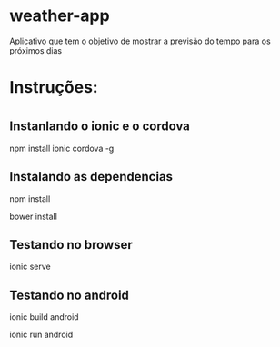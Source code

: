 # weather-app
Aplicativo que tem o objetivo de mostrar a previsão do tempo para os próximos dias
<h1>Instruções:<h1>
<h2>Instanlando o ionic e o cordova</h2>
<p>npm install ionic cordova -g</p>
<h2>Instalando as dependencias</h2>
<p>npm install</p>
<p>bower install</p>
<h2>Testando no browser</h2>
<p>ionic serve</p>
<h2>Testando no android</h2>
<p>ionic build android</p>
<p>ionic run android</p>


